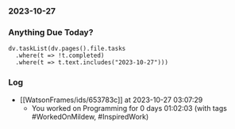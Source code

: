 ### 2023-10-27

### Anything Due Today?
```dataviewjs
dv.taskList(dv.pages().file.tasks 
  .where(t => !t.completed)
  .where(t => t.text.includes("2023-10-27")))
```
### Log

- [[WatsonFrames/ids/653783c]] at 2023-10-27 03:07:29
  - You worked on Programming for 0 days 01:02:03 (with tags #WorkedOnMildew, #InspiredWork) 
